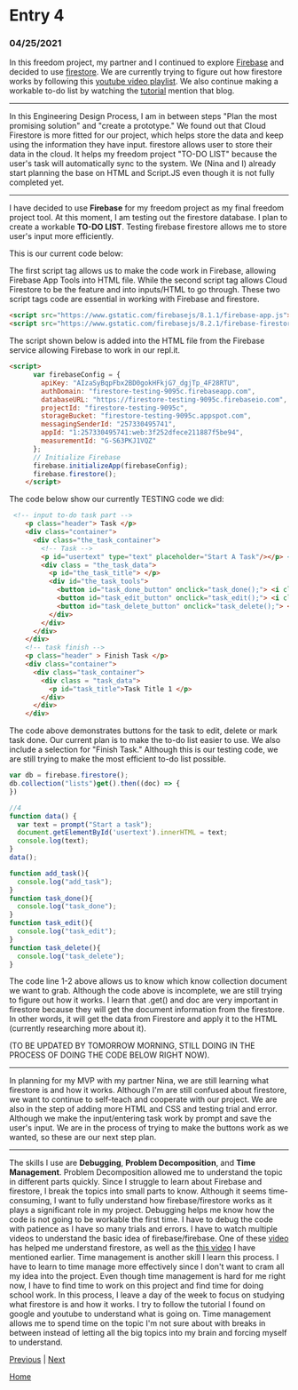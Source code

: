 # Entry 4
### 04/25/2021

In this freedom project, my partner and I continued to explore [Firebase](https://firebase.google.com) and decided to use [firestore](https://firebase.google.com/products/firestore). We are currently trying to figure out how firestore works by following this [youtube video playlist](https://www.youtube.com/watch?v=4d-gIPGzmK4&list=PL4cUxeGkcC9itfjle0ji1xOZ2cjRGY_WB). We also continue making a workable to-do list by watching the [tutorial](https://www.youtube.com/results?search_query=javascript+firebase) mention that blog.

_________________

In this Engineering Design Process, I am in between steps "Plan the most promising solution" and "create a prototype." We found out that Cloud Firestore is more fitted for our project, which helps store the data and keep using the information they have input. firestore allows user to store their data in the cloud. It helps my freedom project "TO-DO LIST" because the user's task will automatically sync to the system. We (Nina and I) already start planning the base on HTML and Script.JS even though it is not fully completed yet.

_________________

I have decided to use **Firebase** for my freedom project as my final freedom project tool. At this moment, I am testing out the firestore database. I plan to create a workable **TO-DO LIST**. Testing firebase firestore allows me to store user's input more efficiently.

This is our current code below:

The first script tag allows us to make the code work in Firebase, allowing Firebase App Tools into HTML file. While the second script tag allows Cloud Firestore to be the feature and into inputs/HTML to go through. These two script tags code are essential in working with Firebase and firestore.
```HTML
<script src="https://www.gstatic.com/firebasejs/8.1.1/firebase-app.js"></script>
<script src="https://www.gstatic.com/firebasejs/8.2.1/firebase-firestore.js"></script>
```
 The script shown below is added into the HTML file from the Firebase service allowing Firebase to work in our repl.it.
```html
<script>
      var firebaseConfig = {
        apiKey: "AIzaSyBqpFbx2BD0gokHFkjG7_dgjTp_4F28RTU",
        authDomain: "firestore-testing-9095c.firebaseapp.com",
        databaseURL: "https://firestore-testing-9095c.firebaseio.com",
        projectId: "firestore-testing-9095c",
        storageBucket: "firestore-testing-9095c.appspot.com",
        messagingSenderId: "257330495741",
        appId: "1:257330495741:web:3f252dfece211887f5be94",
        measurementId: "G-S63PKJ1VQZ"
      };
      // Initialize Firebase
      firebase.initializeApp(firebaseConfig);
      firebase.firestore();
    </script>
```

The code below show our currently TESTING code we did:

```html
 <!-- input to-do task part -->
    <p class="header"> Task </p>
    <div class="container">
      <div class="the_task_container">
        <!-- Task -->
        <p id="usertext" type="text" placeholder="Start A Task"/></p> <!-- 4 place that the task will show up -->
        <div class = "the_task_data">
          <p id="the_task_title"> </p>
          <div id="the_task_tools">
            <button id="task_done_button" onclick="task_done();"> <i class="fa fa-check"> </i>  </button>
            <button id="task_edit_button" onclick="task_edit();"> <i class="fa fa-pencil"> </i>  </button>
            <button id="task_delete_button" onclick="task_delete();"> <i class="fa fa-trash"> </i>  </button>
          </div>
        </div>
      </div>
    </div>
    <!-- task finish -->
    <p class="header" > Finish Task </p>
    <div class="container">
      <div class="task_container">
        <div class = "task_data">
          <p id="task_title">Task Title 1 </p>
        </div>
      </div>
    </div>
```

The code above demonstrates buttons for the task to edit, delete or mark task done. Our current plan is to make the to-do list easier to use. We also include a selection for "Finish Task." Although this is our testing code, we are still trying to make the most efficient to-do list possible.


```js
var db = firebase.firestore();
db.collection("lists")get().then((doc) => {
})

//4
function data() {
  var text = prompt("Start a task");
  document.getElementById('usertext').innerHTML = text;
  console.log(text);
}
data();

function add_task(){
  console.log("add_task");
}
function task_done(){
  console.log("task_done");
}
function task_edit(){
  console.log("task_edit");
}
function task_delete(){
  console.log("task_delete");
}
```
The code line 1-2 above allows us to know which know collection document we want to grab. Although the code above is incomplete, we are still trying to figure out how it works. I learn that .get() and doc are very important in firestore because they will get the document information from the firestore. In other words, it will get the data from Firestore and apply it to the HTML (currently researching more about it).

(TO BE UPDATED BY TOMORROW MORNING, STILL DOING IN THE PROCESS OF DOING THE CODE BELOW RIGHT NOW). 

_________________

In planning for my MVP with my partner Nina, we are still learning what firestore is and how it works. Although I'm are still confused about firestore, we want to continue to self-teach and cooperate with our project. We are also in the step of adding more HTML and CSS and testing trial and error. Although we make the input/entering task work by prompt and save the user's input. We are in the process of trying to make the buttons work as we wanted, so these are our next step plan.

_________________

The skills I use are **Debugging**, **Problem Decomposition**, and **Time Management**. Problem Decomposition allowed me to understand the topic in different parts quickly. Since I struggle to learn about Firebase and firestore, I break the topics into small parts to know. Although it seems time-consuming, I want to fully understand how firebase/firestore works as it plays a significant role in my project. Debugging helps me know how the code is not going to be workable the first time. I have to debug the code with patience as I have so many trials and errors. I have to watch multiple videos to understand the basic idea of firebase/firebase. One of these [video](https://www.youtube.com/watch?v=2Vf1D-rUMwE) has helped me understand firestore, as well as the [this video](https://www.youtube.com/watch?v=4d-gIPGzmK4&list=PL4cUxeGkcC9itfjle0ji1xOZ2cjRGY_WB) I have mentioned earlier. Time management is another skill I learn this process. I have to learn to time manage more effectively since I don't want to cram all my idea into the project. Even though time management is hard for me right now, I have to find time to work on this project and find time for doing school work. In this process, I leave a day of the week to focus on studying what firestore is and how it works. I try to follow the tutorial I found on google and youtube to understand what is going on. Time management allows me to spend time on the topic I'm not sure about with breaks in between instead of letting all the big topics into my brain and forcing myself to understand. 


[Previous](entry03.md) | [Next](entry05.md)

[Home](../README.md)
